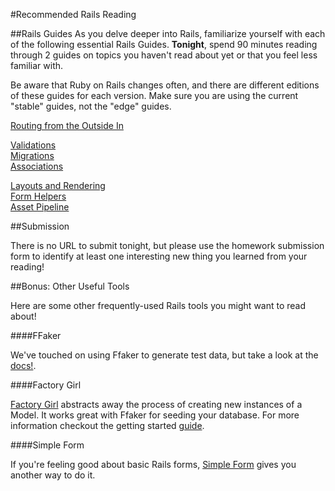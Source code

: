 #Recommended Rails Reading

##Rails Guides
As you delve deeper into Rails, familiarize yourself with each of the following essential Rails Guides. **Tonight**, spend 90 minutes reading through 2 guides on topics you haven't read about yet or that you feel less familiar with. 

Be aware that Ruby on Rails changes often, and there are different editions of these guides for each version. Make sure you are using the current "stable" guides, not the "edge" guides.

[Routing from the Outside In](http://guides.rubyonrails.org/routing.html)   

[Validations](http://guides.rubyonrails.org/active_record_validations.html)    
[Migrations](http://guides.rubyonrails.org/active_record_migrations.html)    
[Associations](http://guides.rubyonrails.org/active_record_associations.html)    

[Layouts and Rendering](http://guides.rubyonrails.org/layouts_and_rendering.html)   
[Form Helpers](http://guides.rubyonrails.org/form_helpers.html)    
[Asset Pipeline](http://guides.rubyonrails.org/asset_pipeline.html)   

##Submission

There is no URL to submit tonight, but please use the homework submission form to identify at least one interesting new thing you learned from your reading! 


##Bonus: Other Useful Tools

Here are some other frequently-used Rails tools you might want to read about!  

####FFaker

We've touched on using Ffaker to generate test data, but take a look at the [docs!](https://github.com/EmmanuelOga/ffaker).

####Factory Girl

[Factory Girl](https://github.com/thoughtbot/factory_girl_rails) abstracts away the process of creating new instances of a Model. It works great with Ffaker for seeding your database. For more information checkout the getting started [guide](http://www.rubydoc.info/gems/factory_girl/2.3.2/file/GETTING_STARTED.md).


####Simple Form

If you're feeling good about basic Rails forms, [Simple Form](https://github.com/plataformatec/simple_form) gives you another way to do it. 



